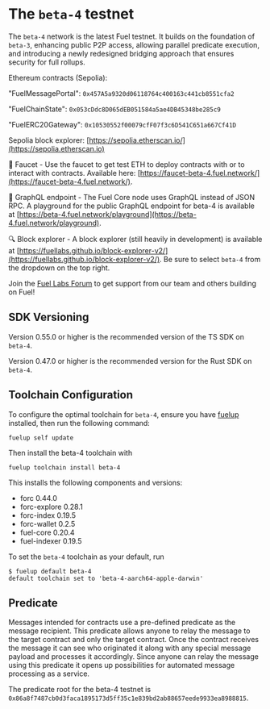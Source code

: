 # The `beta-4` testnet

The `beta-4` network is the latest Fuel testnet. It builds on the foundation of `beta-3`, enhancing public P2P access, allowing parallel predicate execution, and introducing a newly redesigned bridging approach that ensures security for full rollups.

Ethereum contracts (Sepolia):

"FuelMessagePortal": `0x457A5a9320d06118764c400163c441cb8551cfa2`

"FuelChainState": `0x053cDdc8D065dEB051584a5ae4DB45348be285c9`

"FuelERC20Gateway": `0x10530552f00079cfF07f3c6D541C651a667Cf41D`

Sepolia block explorer: [https://sepolia.etherscan.io/](https://sepolia.etherscan.io)

🚰 Faucet - Use the faucet to get test ETH to deploy contracts with or to interact with contracts. Available here: [https://faucet-beta-4.fuel.network/](https://faucet-beta-4.fuel.network/).

📃 GraphQL endpoint - The Fuel Core node uses GraphQL instead of JSON RPC. A playground for the public GraphQL endpoint for beta-4 is available at [https://beta-4.fuel.network/playground](https://beta-4.fuel.network/playground).

🔍 Block explorer - A block explorer (still heavily in development) is available at [https://fuellabs.github.io/block-explorer-v2/](https://fuellabs.github.io/block-explorer-v2/). Be sure to select `beta-4` from the dropdown on the top right.

Join the [Fuel Labs Forum](https://forum.fuel.network/) to get support from our team and others building on Fuel!

## SDK Versioning

Version 0.55.0 or higher is the recommended version of the TS SDK on `beta-4`.  

Version 0.47.0 or higher is the recommended version for the Rust SDK on `beta-4`.

## Toolchain Configuration

To configure the optimal toolchain for `beta-4`, ensure you have [fuelup](https://fuellabs.github.io/fuelup/latest) installed, then run the following command:

```shell
fuelup self update
```

Then install the beta-4 toolchain with

```shell
fuelup toolchain install beta-4
```

This installs the following components and versions:

- forc 0.44.0
- forc-explore 0.28.1
- forc-index 0.19.5
- forc-wallet 0.2.5
- fuel-core 0.20.4
- fuel-indexer 0.19.5

To set the `beta-4` toolchain as your default, run

```console
$ fuelup default beta-4
default toolchain set to 'beta-4-aarch64-apple-darwin'
```

## Predicate

Messages intended for contracts use a pre-defined predicate as the message recipient. This predicate allows anyone to relay the message to the target contract and only the target contract. Once the contract receives the message it can see who originated it along with any special message payload and processes it accordingly. Since anyone can relay the message using this predicate it opens up possibilities for automated message processing as a service.

The predicate root for the beta-4 testnet is `0x86a8f7487cb0d3faca1895173d5ff35c1e839bd2ab88657eede9933ea8988815`.
